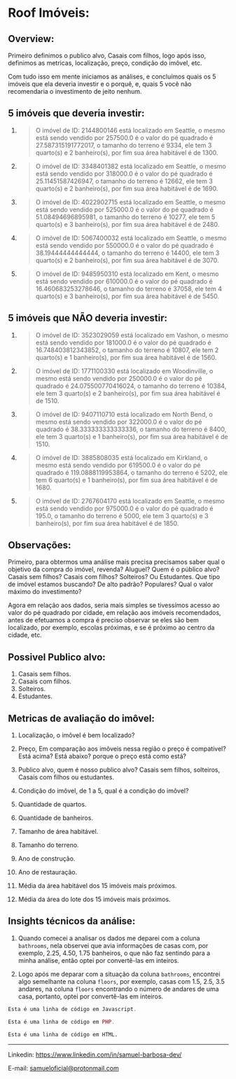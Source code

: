 # Roof Imóveis:
## Overview:
Primeiro definimos o publico alvo, Casais com filhos, logo após isso, definimos as metricas, localização, preço, condição do imôvel, etc.

Com tudo isso em mente iniciamos as análises, e concluímos quais os 5 imóveis que ela deveria investir e o porquê, e, quais 5 você não recomendaria o investimento de jeito nenhum.

## 5 imóveis que deveria investir:
1. > O imóvel de ID: 2144800146 está localizado em Seattle, o mesmo está sendo vendido por 257500.0 é o valor do pé quadrado é 27.587315191772017, o tamanho do terreno é 9334, ele tem 3 quarto(s) e 2 banheiro(s), por fim sua área habitável é de 1300.
2. > O imóvel de ID: 3348401382 está localizado em Seattle, o mesmo está sendo vendido por 318000.0 é o valor do pé quadrado é 25.11451587426947, o tamanho do terreno é 12662, ele tem 3 quarto(s) e 2 banheiro(s), por fim sua área habitável é de 1690.
3. > O imóvel de ID: 4022902715 está localizado em Seattle, o mesmo está sendo vendido por 525000.0 é o valor do pé quadrado é 51.08494696895981, o tamanho do terreno é 10277, ele tem 5 quarto(s) e 3 banheiro(s), por fim sua área habitável é de 2480.
4. > O imóvel de ID: 5067400032 está localizado em Seattle, o mesmo está sendo vendido por 550000.0 é o valor do pé quadrado é 38.19444444444444, o tamanho do terreno é 14400, ele tem 3 quarto(s) e 2 banheiro(s), por fim sua área habitável é de 3070.
5. > O imóvel de ID: 9485950310 está localizado em Kent, o mesmo está sendo vendido por 610000.0 é o valor do pé quadrado é 16.460683253278646, o tamanho do terreno é 37058, ele tem 4 quarto(s) e 3 banheiro(s), por fim sua área habitável é de 5450.

## 5 imóveis que NÃO deveria investir:
1. > O imóvel de ID: 3523029059 está localizado em Vashon, o mesmo está sendo vendido por 181000.0 é o valor do pé quadrado é 16.748403812343852, o tamanho do terreno é 10807, ele tem 2 quarto(s) e 1 banheiro(s), por fim sua área habitável é de 1560.
2. > O imóvel de ID: 1771100330 está localizado em Woodinville, o mesmo está sendo vendido por 250000.0 é o valor do pé quadrado é 24.075500770416024, o tamanho do terreno é 10384, ele tem 3 quarto(s) e 2 banheiro(s), por fim sua área habitável é de 1510.
3. > O imóvel de ID: 9407110710 está localizado em North Bend, o mesmo está sendo vendido por 322000.0 é o valor do pé quadrado é 38.333333333333336, o tamanho do terreno é 8400, ele tem 3 quarto(s) e 1 banheiro(s), por fim sua área habitável é de 1510.
4. > O imóvel de ID: 3885808035 está localizado em Kirkland, o mesmo está sendo vendido por 619500.0 é o valor do pé quadrado é 119.0888119953864, o tamanho do terreno é 5202, ele tem 6 quarto(s) e 1 banheiro(s), por fim sua área habitável é de 1680.
5. > O imóvel de ID: 2767604170 está localizado em Seattle, o mesmo está sendo vendido por 975000.0 é o valor do pé quadrado é 195.0, o tamanho do terreno é 5000, ele tem 3 quarto(s) e 3 banheiro(s), por fim sua área habitável é de 1850.

## Observações:
Primeiro, para obtermos uma análise mais precisa precisamos saber qual o objetivo da compra do imóvel, revenda? Aluguel? Quem é o público alvo? Casais sem filhos? Casais com filhos? Solteiros? Ou Estudantes. Que tipo de imóvel estamos buscando? De alto padrão? Populares? Qual o valor máximo do investimento?

Agora em relação aos dados, seria mais simples se tivessímos acesso ao valor do pé quadrado por cidade, em relação aos imóveis recomendados, antes de efetuamos a compra é preciso observar se eles são bem localizado, por exemplo, escolas próximas, e se é próximo ao centro da cidade, etc.

## Possivel Publico alvo:

1. Casais sem filhos.
2. Casais com filhos.
4. Solteiros.
5. Estudantes.

## Metricas de avaliação do imôvel:

1. Localização, o imôvel é bem localizado? 

2. Preço, Em comparação aos imôveis nessa região o preço é compativel? Está acima? Está abaixo? porque o preço está como está?

3. Publico alvo, quem é nosso publico alvo? Casais sem filhos, solteiros, Casais com filhos ou estudantes.

4. Condição do imôvel, de 1 a 5, qual é a condição do imôvel?

5. Quantidade de quartos.

6. Quantidade de banheiros.

7. Tamanho de área habitável.

8. Tamanho do terreno.

9. Ano de construção.

10. Ano de restauração.

11. Média da área habitável dos 15 imóveis mais próximos.

12. Média da área do lote dos 15 imóveis mais próximos.

## Insights técnicos da análise:

1. Quando comecei a analisar os dados me deparei com a coluna `bathrooms`, nela observei que avia informações de casas com, por exemplo, 2.25, 4.50, 1.75 banheiros, o que não faz sentindo para a minha análise, então optei por convertê-las em inteiros.

2. Logo após me deparar com a situação da coluna `bathrooms`, encontrei algo semelhante na coluna `floors`, por exemplo, casas com 1.5, 2.5, 3.5 andares, na coluna `floors` encontrando o número de andares de uma casa, portanto, optei por convertê-las em inteiros.

~~~javascript
Esta é uma linha de código em Javascript.
~~~

~~~php
Esta é uma linha de código em PHP.
~~~

~~~html
Esta é uma linha de código em HTML.
~~~

---
Linkedin: <https://www.linkedin.com/in/samuel-barbosa-dev/> 

E-mail: <samueloficial@protonmail.com>
